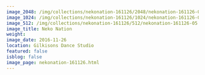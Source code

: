 ```yaml
---
image_2048: /img/collections/nekonation-161126/2048/nekonation-161126-05.jpg
image_1024: /img/collections/nekonation-161126/1024/nekonation-161126-05.jpg
image_512: /img/collections/nekonation-161126/512/nekonation-161126-05.jpg
image_title: Neko Nation
weight: 
image_date: 2016-11-26
location: Gilkisons Dance Studio
featured: false
isblog: false
image_page: nekonation-161126.html
---
```

